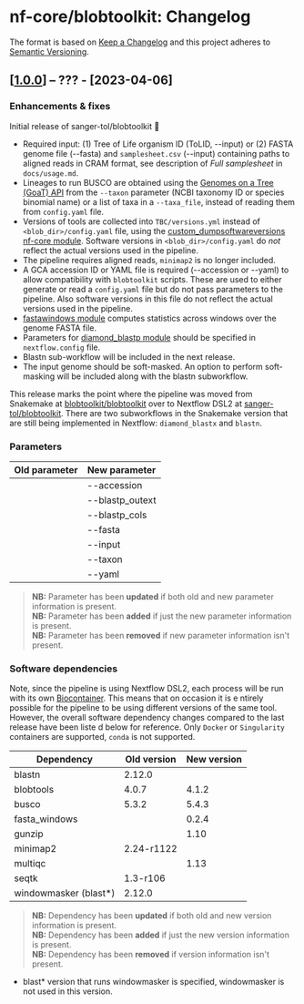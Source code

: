 # nf-core/blobtoolkit: Changelog

The format is based on [Keep a Changelog](https://keepachangelog.com/en/1.0.0/)
and this project adheres to [Semantic Versioning](https://semver.org/spec/v2.0.0.html).

## [[1.0.0](https://github.com/sanger-tol/blobtoolkit/releases/tag/1.0.0)] – ??? - [2023-04-06]

### Enhancements & fixes

Initial release of sanger-tol/blobtoolkit :tada:

- Required input: (1) Tree of Life organism ID (ToLID, --input) or (2) FASTA genome file (--fasta) and `samplesheet.csv` (--input) containing paths to aligned reads in CRAM format, see description of _Full samplesheet_ in `docs/usage.md`.
- Lineages to run BUSCO are obtained using the [Genomes on a Tree (GoaT) API](https://goat.genomehubs.org/api) from the `--taxon` parameter (NCBI taxonomy ID or species binomial name) or a list of taxa in a `--taxa_file`, instead of reading them from `config.yaml` file.
- Versions of tools are collected into `TBC/versions.yml` instead of `<blob_dir>/config.yaml` file, using the [custom_dumpsoftwareversions nf-core module](https://nf-co.re/modules/custom_dumpsoftwareversions). Software versions in `<blob_dir>/config.yaml` do *not* reflect the actual versions used in the pipeline.
- The pipeline requires aligned reads, `minimap2` is no longer included.
- A GCA accession ID or YAML file is required (--accession or --yaml) to allow compatibility with `blobtoolkit` scripts. These are used to either generate or read a `config.yaml` file but do not pass parameters to the pipeline. Also software versions in this file do not reflect the actual versions used in the pipeline. 
- [fastawindows module](https://nf-co.re/modules/fastawindows) computes statistics across windows over the genome FASTA file.
- Parameters for [diamond_blastp module](https://nf-co.re/modules/diamond_blastp) should be specified in `nextflow.config` file.
- Blastn sub-workflow will be included in the next release.
- The input genome should be soft-masked. An option to perform soft-masking will be included along with the blastn subworkflow.

This release marks the point where the pipeline was moved from Snakemake at [blobtoolkit/blobtoolkit](https://github.com/blobtoolkit/blobtoolkit) over to Nextflow DSL2 at [sanger-tol/blobtoolkit](https://github.com/sanger-tol/blobtoolkit). There are two subworkflows in the Snakemake version that are still being implemented in Nextflow: `diamond_blastx` and `blastn`.

### Parameters

| Old parameter | New parameter   |
| ------------- | --------------- |
|               | --accession     |
|               | --blastp_outext |
|               | --blastp_cols   |
|               | --fasta         |
|               | --input         |
|               | --taxon         |
|               | --yaml          |

> **NB:** Parameter has been **updated** if both old and new parameter information is present. </br> **NB:** Parameter has been **added** if just the new parameter information
> is present. </br> **NB:** Parameter has been **removed** if new parameter information isn't present.

### Software dependencies

Note, since the pipeline is using Nextflow DSL2, each process will be run with its own [Biocontainer](https://biocontainers.pro/#/registry). This means that on occasion it is e
ntirely possible for the pipeline to be using different versions of the same tool. However, the overall software dependency changes compared to the last release have been liste
d below for reference. Only `Docker` or `Singularity` containers are supported, `conda` is not supported.

| Dependency             | Old version | New version |
| ---------------------- | ----------- | ----------- |
| blastn                 | 2.12.0      |             |
| blobtools              | 4.0.7       | 4.1.2       |
| busco                  | 5.3.2       | 5.4.3       |
| fasta_windows          |             | 0.2.4       |
| gunzip                 |             | 1.10        |
| minimap2               | 2.24-r1122  |             |
| multiqc                |             | 1.13        |
| seqtk                  | 1.3-r106    |             |
| windowmasker (blast\*) | 2.12.0      |             |

> **NB:** Dependency has been **updated** if both old and new version information is present. </br> **NB:** Dependency has been **added** if just the new version information is
> present. </br> **NB:** Dependency has been **removed** if version information isn't present.

- blast\* version that runs windowmasker is specified, windowmasker is not used in this version.
